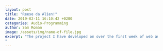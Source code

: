 ```yaml
---
layout: post
title: "Reese da Alien!"
date: 2019-02-11 16:10:42 +0200
categories: Audio-Programming
author: Sam Roman
image: /assets/img/name-of-file.jpg
excerpt: "The project I have developed on over the first week of web audio based programing is called Reese da Alien - a web based synth of sorts with mouse functionality. The idea is that the program presents a relatively novel way of producing a reese, by the user moving around the mouse on the the page to find different sweet spots as they affect the pitch and amplitude of two oscillators with the movements. The persona of the application came after early in development I likened the sounds to an alien talking – I felt it a fitting title for the weird, abrasive sounds that the program creates.
"
---
```

